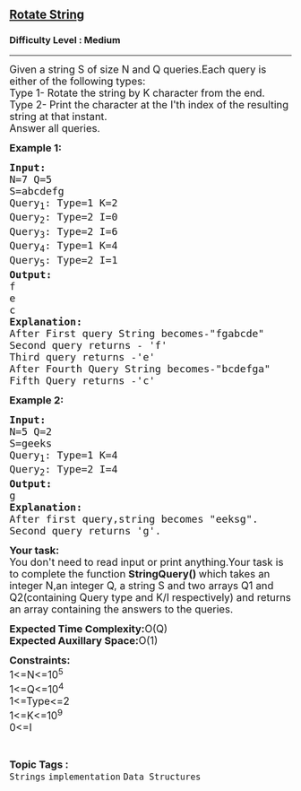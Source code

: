 <h2><a href="https://www.geeksforgeeks.org/problems/lazy-pasha1646/1">Rotate String</a></h2><h3>Difficulty Level : Medium</h3><hr><div class="problems_problem_content__Xm_eO"><p><span style="font-size:18px">Given a string S of size N and Q queries.Each query is either of the following types:<br>
Type 1- Rotate the string by K character from the end.<br>
Type 2- Print the character at the I'th index of the resulting string at that instant.<br>
Answer all queries.</span></p>

<p><span style="font-size:18px"><strong>Example 1:</strong></span></p>

<pre><span style="font-size:18px"><strong>Input:</strong>
N=7 Q=5
S=abcdefg
Query<sub>1</sub>: Type=1 K=2
Query<sub>2</sub>: Type=2 I=0
Query<sub>3</sub>: Type=2 I=6
Query<sub>4</sub>: Type=1 K=4
Query<sub>5</sub>: Type=2 I=1
<strong>Output:</strong>
f
e
c
<strong>Explanation:</strong>
After First query String becomes-"fgabcde"
Second query returns - 'f'
Third query returns -'e'
After Fourth Query String becomes-"bcdefga"
Fifth Query returns -'c'</span></pre>

<p><span style="font-size:18px"><strong>Example 2:</strong></span></p>

<pre><span style="font-size:18px"><strong>Input:</strong>
N=5 Q=2
S=geeks
Query<sub>1</sub>: Type=1 K=4
Query<sub>2</sub>: Type=2 I=4
<strong>Output:</strong>
g
<strong>Explanation:</strong>
After first query,string becomes "eeksg".
Second query returns 'g'.</span>
</pre>

<p><span style="font-size:18px"><strong>Your task:</strong><br>
You don't need to read input or print anything.Your task is to complete&nbsp;the function <strong>StringQuery() </strong>which takes an integer N,an integer Q, a string S and two arrays Q1 and Q2(containing Query type and K/I respectively) and returns an array containing the answers to the queries.</span></p>

<p><span style="font-size:18px"><strong>Expected Time Complexity:</strong>O(Q)<br>
<strong>Expected Auxillary Space:</strong>O(1)</span></p>

<p><span style="font-size:18px"><strong>Constraints:</strong><br>
1&lt;=N&lt;=10<sup>5</sup><br>
1&lt;=Q&lt;=10<sup>4</sup><br>
1&lt;=Type&lt;=2<br>
1&lt;=K&lt;=10<sup>9</sup><br>
0&lt;=I</span></p>
</div><br><p><span style=font-size:18px><strong>Topic Tags : </strong><br><code>Strings</code>&nbsp;<code>implementation</code>&nbsp;<code>Data Structures</code>&nbsp;